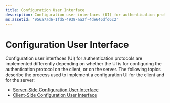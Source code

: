 ```yaml
---
title: Configuration User Interface
description: Configuration user interfaces (UI) for authentication protocols are implemented differently depending on whether the UI is for configuring the authentication protocol on the client, or on the server.
ms.assetid: '956a7ad6-1fd5-4938-aa2f-4de646dfd6c2'
---
```


# Configuration User Interface

Configuration user interfaces (UI) for authentication protocols are implemented differently depending on whether the UI is for configuring the authentication protocol on the client, or on the server. The following topics describe the process used to implement a configuration UI for the client and for the server:

-   [Server-Side Configuration User Interface](server-side-configuration-user-interface.md)
-   [Client-Side Configuration User Interface](client-side-configuration-user-interface.md)

 

 




